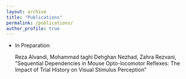 ```yaml
---
layout: archive
title: "Publications"
permalink: /publications/
author_profile: true
---
```


<!-- {% if author.googlescholar %}
  You can also find my articles on <u><a href="{{author.googlescholar}}">my Google Scholar profile</a>.</u>
{% endif %}

{% include base_path %}

{% for post in site.publications reversed %}
  {% include archive-single.html %}
{% endfor %} -->


<ul>
  <li>
  In Preparation 

  Reza Alvandi, Mohammad taghi Dehghan Nezhad, Zahra Rezvani, ”Sequential Dependencies in
  Mouse Opto-locomotor Reflexes: The Impact of Trial History on Visual Stimulus Perception”
  </li>
</ul>